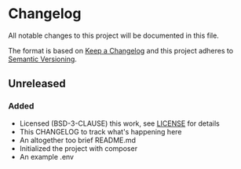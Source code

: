 # Changelog
All notable changes to this project will be documented in this file.

The format is based on [Keep a Changelog](http://keepachangelog.com/en/1.0.0/)
and this project adheres to [Semantic Versioning](http://semver.org/spec/v2.0.0.html).

## Unreleased

### Added
- Licensed (BSD-3-CLAUSE) this work, see [LICENSE](LICENSE) for details
- This CHANGELOG to track what's happening here
- An altogether too brief README.md
- Initialized the project with composer
- An example .env
